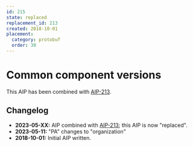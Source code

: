 ```yaml
---
id: 215
state: replaced
replacement_id: 213
created: 2018-10-01
placement:
  category: protobuf
  order: 30
---
```


# Common component versions

This AIP has been combined with [AIP-213][].

[aip-213]: ./0213.md

## Changelog

- **2023-05-XX:** AIP combined with [AIP-213][]; this AIP is now "replaced".
- **2023-05-11:** "PA" changes to "organization"
- **2018-10-01:** Initial AIP written.
